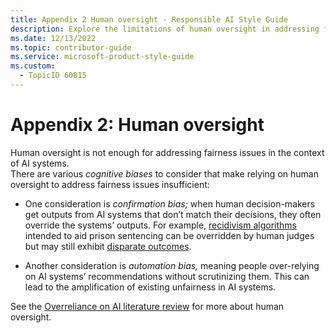 ```yaml
---
title: Appendix 2 Human oversight - Responsible AI Style Guide
description: Explore the limitations of human oversight in addressing fairness issues in AI systems. Understand cognitive biases like confirmation and automation bias that impact decision-making. Learn more about these challenges and their implications for AI fairness.
ms.date: 12/13/2022
ms.topic: contributor-guide
ms.service: microsoft-product-style-guide
ms.custom:
  - TopicID 60815
---
```



# Appendix 2: Human oversight

Human oversight is not enough for addressing fairness issues in the context of AI systems.  
There are various *cognitive biases* to consider that make relying on human oversight to address fairness issues insufficient:

- One consideration is *confirmation bias;* when human decision-makers get outputs from AI systems that don’t match their decisions, they often override the systems’ outputs. For example, [recidivism algorithms](https://www.propublica.org/article/how-we-analyzed-the-compas-recidivism-algorithm) intended to aid prison sentencing can be overridden by human judges but may still exhibit [disparate outcomes](https://www.law.harvard.edu/programs/olin_center/Prizes/2019-1.pdf).  

- Another consideration is *automation bias,* meaning people over-relying on AI systems’ recommendations without scrutinizing them. This can lead to the amplification of existing unfairness in AI systems.

See the [Overreliance on AI literature review](https://www.microsoft.com/research/publication/overreliance-on-ai-literature-review/) for more about human oversight.  